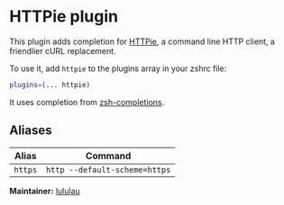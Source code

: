 # HTTPie plugin

This plugin adds completion for [HTTPie](https://httpie.org), a command line HTTP client, a friendlier cURL replacement.

To use it, add `httpie` to the plugins array in your zshrc file:

```zsh
plugins=(... httpie)
```

It uses completion from [zsh-completions](https://github.com/zsh-users/zsh-completions).

## Aliases

| Alias        | Command                                                          |
| ------------ | ---------------------------------------------------------------- |
| `https`      | `http --default-scheme=https`                                    |

**Maintainer:** [lululau](https://github.com/lululau)
